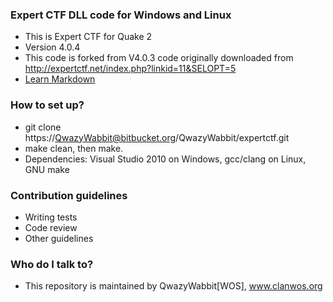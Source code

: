 ### Expert CTF DLL code for Windows and Linux ###

* This is Expert CTF for Quake 2
* Version 4.0.4
* This code is forked from V4.0.3 code originally downloaded from http://expertctf.net/index.php?linkid=11&SELOPT=5
* [Learn Markdown](https://bitbucket.org/tutorials/markdowndemo)

### How to set up? ###

* git clone https://QwazyWabbit@bitbucket.org/QwazyWabbit/expertctf.git
* make clean, then make.
* Dependencies: Visual Studio 2010 on Windows, gcc/clang on Linux, GNU make

### Contribution guidelines ###

* Writing tests
* Code review
* Other guidelines

### Who do I talk to? ###

* This repository is maintained by QwazyWabbit[WOS], www.clanwos.org